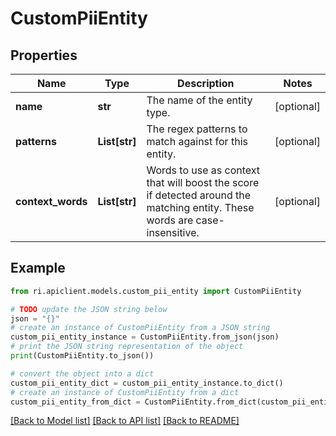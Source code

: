 # CustomPiiEntity


## Properties

Name | Type | Description | Notes
------------ | ------------- | ------------- | -------------
**name** | **str** | The name of the entity type. | [optional] 
**patterns** | **List[str]** | The regex patterns to match against for this entity. | [optional] 
**context_words** | **List[str]** | Words to use as context that will boost the score if detected around the matching entity. These words are case-insensitive. | [optional] 

## Example

```python
from ri.apiclient.models.custom_pii_entity import CustomPiiEntity

# TODO update the JSON string below
json = "{}"
# create an instance of CustomPiiEntity from a JSON string
custom_pii_entity_instance = CustomPiiEntity.from_json(json)
# print the JSON string representation of the object
print(CustomPiiEntity.to_json())

# convert the object into a dict
custom_pii_entity_dict = custom_pii_entity_instance.to_dict()
# create an instance of CustomPiiEntity from a dict
custom_pii_entity_from_dict = CustomPiiEntity.from_dict(custom_pii_entity_dict)
```
[[Back to Model list]](../README.md#documentation-for-models) [[Back to API list]](../README.md#documentation-for-api-endpoints) [[Back to README]](../README.md)

